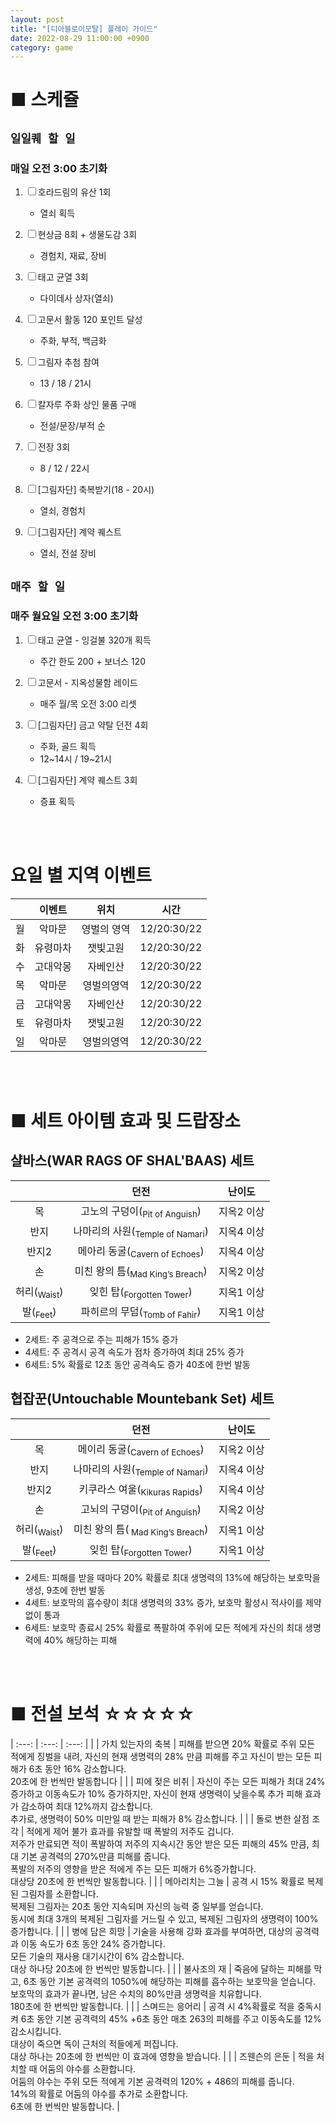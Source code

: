 ```yaml
---
layout: post
title: "[디아블로이모탈] 플레이 가이드"
date: 2022-08-29 11:00:00 +0900
category: game
---
```


# ■ 스케쥴

## ``일일퀘 할 일``

### 매일 오전 3:00 초기화

1. <input type="checkbox" name="check1" />호라드림의 유산 1회
    - 열쇠 획득

1. <input type="checkbox" name="check2" />현상금 8회 + 생물도감 3회
    - 경험치, 재료, 장비

1. <input type="checkbox" name="check3" />태고 균열 3회
    - 다이데사 상자(열쇠)

1. <input type="checkbox" name="check4" />고문서 활동 120 포인트 달성
    - 주화, 부적, 백금화

1. <input type="checkbox" name="check5" />그림자 추첨 참여
    - 13 / 18 / 21시

1. <input type="checkbox" name="check6" />칼자루 주화 상인 물품 구매
    - 전설/문장/부적 순

1. <input type="checkbox" name="check7" />전장 3회
    - 8 / 12 / 22시

1. <input type="checkbox" name="check8" />[그림자단] 축복받기(18 - 20시)
    - 열쇠, 경험치

1. <input type="checkbox" name="check9" />[그림자단] 계약 퀘스트
    - 열쇠, 전설 장비

## ``매주 할 일``

### 매주 월요일 오전 3:00 초기화

1. <input type="checkbox" name="check10" />태고 균열 - 잉걸불 320개 획득
    - 주간 한도 200 + 보너스 120

1. <input type="checkbox" name="check11" />고문서 - 지옥성물함 레이드
    - 매주 월/목 오전 3:00 리셋

1. <input type="checkbox" name="check12" />[그림자단] 금고 약탈 던전 4회
    - 주화, 골드 획득
    - 12~14시 / 19~21시

1. <input type="checkbox" name="check13" />[그림자단] 계약 퀘스트 3회
    - 증표 획득

<br><br>

# 요일 별 지역 이벤트

|  | 이벤트 | 위치 | 시간 |
| :---: | :---: | :---: | :---: |
| 월 | 악마문 | 영벌의 영역 | 12/20:30/22 |
| 화 | 유령마차 | 잿빛고원 | 12/20:30/22 |
| 수 | 고대악몽 | 자베인산 | 12/20:30/22 |
| 목 | 악마문 | 영벌의영역 | 12/20:30/22 |
| 금 | 고대악몽 | 자베인산 | 12/20:30/22 |
| 토 | 유령마차 | 잿빛고원 | 12/20:30/22 |
| 일 | 악마문 | 영벌의영역 | 12/20:30/22 |

<br><br>

# ■ 세트 아이템 효과 및 드랍장소

## 샬바스(WAR RAGS OF SHAL'BAAS) 세트

|  | 던전 | 난이도 |
| :---: | :---: | :---: |
| 목 | 고노의 구덩이(<sub>Pit of Anguish</sub>) | 지옥2 이상 |
| 반지 | 나마리의 사원(<sub>Temple of Namari</sub>) | 지옥4 이상 |
| 반지2 | 메아리 동굴(<sub>Cavern of Echoes</sub>) | 지옥4 이상 |
| 손 | 미친 왕의 틈(<sub>Mad King’s Breach</sub>) | 지옥2 이상 |
| 허리(<sub>Waist</sub>) | 잊힌 탑(<sub>Forgotten Tower</sub>) | 지옥1 이상 |
| 발(<sub>Feet</sub>) | 파히르의 무덤(<sub>Tomb of Fahir</sub>) | 지옥1 이상 |

- 2세트: 주 공격으로 주는 피해가 15% 증가
- 4세트: 주 공격시 공격 속도가 점차 증가하여 최대 25% 증가
- 6세트: 5% 확률로 12초 동안 공격속도 증가 40초에 한번 발동

## 협잡꾼(Untouchable Mountebank Set) 세트

|  | 던전 | 난이도 |
| :---: | :---: | :---: |
| 목 | 메이리 동굴(<sub>Cavern of Echoes</sub>) | 지옥2 이상 |
| 반지 | 나마리의 사원(<sub>Temple of Namari</sub>) | 지옥4 이상 |
| 반지2 | 키쿠라스 여울(<sub>Kikuras Rapids</sub>) | 지옥4 이상 |
| 손 | 고뇌의 구덩이(<sub>Pit of Anguish</sub>) | 지옥2 이상 |
| 허리(<sub>Waist</sub>) | 미친 왕의 틈(<sub>	Mad King’s Breach</sub>) | 지옥1 이상 |
| 발(<sub>Feet</sub>) | 잊힌 탑(<sub>Forgotten Tower</sub>) | 지옥1 이상 |

- 2세트: 피해를 받을 때마다 20% 확률로 최대 생명력의 13%에 해당하는 보호막을 생성, 9초에 한번 발동
- 4세트: 보호막의 흡수량이 최대 생명력의 33% 증가, 보호막 활성시 적사이를 제약 없이 통과
- 6세트: 보호막 종료시 25% 확률로 폭팔하여 주위에 모든 적에게 자신의 최대 생명력에 40% 해당하는 피해

<br/><br/>

# ■ 전설 보석 ☆☆☆☆☆


| :---: | :---: | :---: |
|  | 가치 있는자의 축복 | 피해를 받으면 20% 확률로 주위 모든 적에게 징벌을 내려, 자신의 현재 생명력의 28% 만큼 피해를 주고 자신이 받는 모든 피해가 6초 동안 16% 감소합니다.<br/>20초에 한 번씩만 발동합니다 |
|  | 피에 젖은 비취 | 자신이 주는 모든 피해가 최대 24% 증가하고 이동속도가 10% 증가하지만, 자신이 현재 생명력이 낮을수록 추가 피해 효과가 감소하여 최대 12%까지 감소합니다.<br/>추가로, 생명력이 50% 미만일 때 받는 피해가 8% 감소합니다. |
|  | 돌로 변한 살점 조각 | 적에게 제어 불가 효과를 유발할 때 폭발의 저주도 겁니다.<br/>저주가 만료되면 적이 폭발하여 저주의 지속시간 동안 받은 모든 피해의 45% 만큼, 최대 기본 공격력의 270%만큼 피해를 줍니다.<br/>폭발의 저주의 영향을 받은 적에게 주는 모든 피해가 6%증가합니다.<br/>대상당 20초에 한 번씩만 발동합니다. |
|  | 메아리치는 그늘 | 공격 시 15% 확률로 복제된 그림자를 소환합니다.<br/>복제된 그림자는 20초 동안 지속되며 자신의 능력 중 일부를 얻습니다.<br/>동시에 최대 3개의 복제된 그림자를 거느릴 수 있고, 복제된 그림자의 생명력이 100% 증가합니다. |
|  | 병에 담은 희망 | 기술을 사용해 강화 효과를 부여하면, 대상의 공격력과 이동 속도가 6초 동안 24% 증가합니다.<br/>모든 기술의 재사용 대기시간이 6% 감소합니다.<br/>대상 하나당 20초에 한 번씩만 발동합니다. |
|  | 불사조의 재 | 죽음에 달하는 피해를 막고, 6초 동안 기본 공격력의 1050%에 해당하는 피해를 흡수하는 보호막을 얻습니다. <br/>보호막의 효과가 끝나면, 남은 수치의 80%만큼 생명력을 치유합니다.<br/>180초에 한 번씩만 발동합니다. |
|  | 스며드는 응어리 | 공격 시 4%확률로 적을 중독시켜 6초 동안 기본 공격력의 45% +6초 동안 매초 263의 피해를 주고 이동속도를 12% 감소시킵니다.<br/>대상이 죽으면 독이 근처의 적들에게 퍼집니다.<br/>대상 하나는 20초에 한 번씩만 이 효과에 영향을 받습니다. |
|  | 즈웬슨의 은둔 | 적을 처치할 때 어둠의 야수를 소환합니다.<br/>어둠의 야수는 주위 모든 적에게 기본 공격력의 120% + 486의 피해를 줍니다.<br/>14%의 확률로 어둠의 야수를 추가로 소환합니다.<br/>6초에 한 번씩만 발동합니다. |